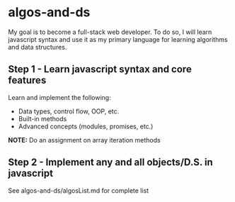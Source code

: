 # algos-and-ds

My goal is to become a full-stack web developer.
To do so, I will learn javascript syntax and use
it as my primary language for learning algorithms
and data structures.

## Step 1 - Learn javascript syntax and core features

Learn and implement the following:

- Data types, control flow, OOP, etc.
- Built-in methods
- Advanced concepts (modules, promises, etc.)

**NOTE:** Do an assignment on array iteration methods

## Step 2 - Implement any and all objects/D.S. in javascript

See algos-and-ds/algosList.md for complete list
